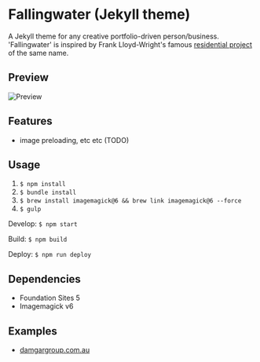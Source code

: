 # Fallingwater (Jekyll theme)

A Jekyll theme for any creative portfolio-driven person/business. 'Fallingwater' is inspired by Frank Lloyd-Wright's famous [residential project](http://www.archdaily.com/60022/ad-classics-fallingwater-frank-lloyd-wright) of the same name.

## Preview

![Preview](https://i.imgur.com/kZuATQz.png)

## Features

* image preloading, etc etc (TODO)

## Usage

1. `$ npm install`
1. `$ bundle install`
1. `$ brew install imagemagick@6 && brew link imagemagick@6 --force`
1. `$ gulp`

Develop: `$ npm start`

Build: `$ npm build`

Deploy: `$ npm run deploy`

## Dependencies

* Foundation Sites 5
* Imagemagick v6

## Examples

* [damgargroup.com.au](http://damgargroup.com.au)
